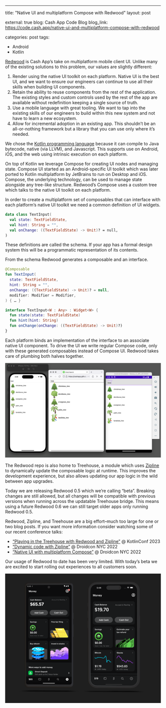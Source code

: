 ---
title: "Native UI and multiplatform Compose with Redwood"
layout: post

external: true
blog: Cash App Code Blog
blog_link: https://code.cash.app/native-ui-and-multiplatform-compose-with-redwood

categories: post
tags:
- Android
- Kotlin

[Redwood](https://github.com/cashapp/redwood) is Cash App’s take on multiplatform mobile client UI. Unlike many of the existing solutions to this problem, our values are slightly different:

1. Render using the native UI toolkit on each platform. Native UI is the best UI, and we want to ensure our engineers can continue to use all their skills when building UI components.
2. Retain the ability to reuse components from the rest of the application. The existing styles and custom controls used by the rest of the app are available without redefinition keeping a single source of truth.
3. Use a mobile language with great tooling. We want to tap into the existing skills of our engineers to build within this new system and not have to learn a new ecosystem.
4. Allow for incremental adoption in an existing app. This shouldn’t be an all-or-nothing framework but a library that you can use only where it’s needed.

We chose the [Kotlin programming language](https://kotlinlang.org/) because it can compile to Java bytecode, native (via LLVM), and Javascript. This supports use on Android, iOS, and the web using intrinsic execution on each platform.

On top of Kotlin we leverage Compose for creating UI nodes and managing state. Compose UI started as an Android-specific UI toolkit which was later ported to Kotlin multiplatform by JetBrains to run on Desktop and iOS. Compose, the underlying technology, can be used to manage state alongside any tree-like structure. Redwood’s Compose uses a custom tree which talks to the native UI toolkit on each platform.

In order to create a multiplatform set of composables that can interface with each platform’s native UI toolkit we need a common definition of UI widgets.

```kotlin
data class TextInput(
  val state: TextFieldState,
  val hint: String = "",
  val onChange: ((TextFieldState) -> Unit)? = null,
)
```

These definitions are called the schema. If your app has a formal design system this will be a programmatic representation of its contents.

From the schema Redwood generates a composable and an interface.

```kotlin
@Composable
fun TextInput(
  state: TextFieldState,
  hint: String = "",
  onChange: ((TextFieldState) -> Unit)? = null,
  modifier: Modifier = Modifier,
) { … }
```
```kotlin
interface TextInput<W : Any> : Widget<W> {
  fun state(state: TextFieldState)
  fun hint(hint: String)
  fun onChange(onChange: ((TextFieldState) -> Unit)?)
}
```

Each platform binds an implementation of the interface to an associate native UI component. To drive the UI we write regular Compose code, only with these generated composables instead of Compose UI. Redwood takes care of plumbing both halves together.

![Screenshot showing the iOS simulator, a web browser, and the Android emulator each running a version of the same app which is an input box containing the word "tree" and below it a list of five emoji images and their names which all contain the word "tree"](/static/post-image/redwood-1.png)

The Redwood repo is also home to Treehouse, a module which uses [Zipline](https://code.cash.app/zipline) to dynamically update the composable logic at runtime. This improves the development experience, but also allows updating our app logic in the wild between app upgrades.

Today we are releasing Redwood 0.5 which we’re calling “beta”. Breaking changes are still allowed, but all changes will be compatible with previous versions when running across the updatable Treehouse bridge. This means using a future Redwood 0.6 we can still target older apps only running Redwood 0.5.

Redwood, Zipline, and Treehouse are a big effort–much too large for one or two blog posts. If you want more information consider watching some of our recent conference talks:

- [“Playing in the Treehouse with Redwood and Zipline”](https://www.youtube.com/watch?v=G4LK_euTadU) @ KotlinConf 2023
- [“Dynamic code with Zipline”](https://www.droidcon.com/2022/09/29/dynamic-code-with-zipline/) @ Droidcon NYC 2022
- [“Native UI with multiplatform Compose”](https://www.droidcon.com/2022/09/29/native-ui-with-multiplatform-compose/) @ Droidcon NYC 2022

Our usage of Redwood to date has been very limited. With today’s beta we are excited to start rolling out experiences to all customers soon.

![Screenshot of Cash App running on iOS and Android showing the same "Money" screen with items like a cash balance and tiles for savings, taxes, and investing](/static/post-image/redwood-2.png)
